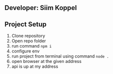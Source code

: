 ## Developer: Siim Koppel

## Project Setup

1. Clone repository
2. Open repo folder
3. run command `npm i`
4. configure env
5. run project from terminal using command `node .`
6. open browser at the given address
7. api is up at my address
